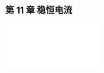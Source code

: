 # 第 11 章 稳恒电流

<object data="第 11 章 稳恒电流.pdf" type="application/pdf" width="150%" height="800">
    <embed src="第 11 章 稳恒电流.pdf" type="application/pdf" />
</object>